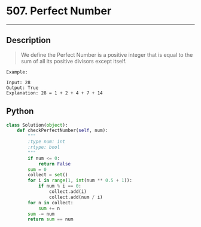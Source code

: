 # 507. Perfect Number

---

## Description

> We define the Perfect Number is a positive integer that is equal to the sum of all its positive divisors except itself.

```
Example:

Input: 28
Output: True
Explanation: 28 = 1 + 2 + 4 + 7 + 14
```

## Python

```python
class Solution(object):
    def checkPerfectNumber(self, num):
        """
        :type num: int
        :rtype: bool
        """
        if num <= 0: 
            return False
        sum = 0
        collect = set()
        for i in range(1, int(num ** 0.5 + 1)):
            if num % i == 0:
                collect.add(i)
                collect.add(num / i)
        for n in collect:
            sum += n
        sum -= num
        return sum == num
```